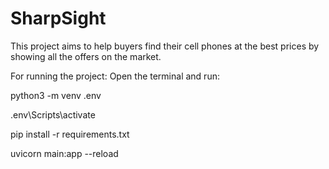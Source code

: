 # SharpSight
This project aims to help buyers find their cell phones at the best prices by showing all the offers on the market.

For running the project:
Open the terminal and run:

  python3 -m venv .env
  
  .env\Scripts\activate
  
  pip install -r requirements.txt 
  
  uvicorn main:app --reload
